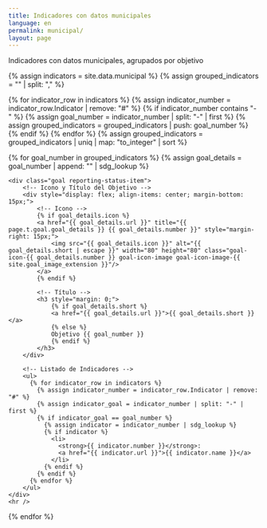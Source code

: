 ```yaml
---
title: Indicadores con datos municipales
language: en
permalink: municipal/
layout: page
---
```


Indicadores con datos municipales, agrupados por objetivo

<div class="container">
  {% assign indicators = site.data.municipal %}
  {% assign grouped_indicators = "" | split: "," %}

  <!-- Agrupar indicadores por objetivo -->
  {% for indicator_row in indicators %}
    {% assign indicator_number = indicator_row.Indicator | remove: "#" %}
    {% if indicator_number contains "-" %}
      {% assign goal_number = indicator_number | split: "-" | first %}
      {% assign grouped_indicators = grouped_indicators | push: goal_number %}
    {% endif %}
  {% endfor %}
  {% assign grouped_indicators = grouped_indicators | uniq | map: "to_integer" | sort %}

  <!-- Mostrar indicadores agrupados en orden de objetivos -->
  {% for goal_number in grouped_indicators %}
    {% assign goal_details = goal_number | append: "" | sdg_lookup %}

    <div class="goal reporting-status-item">
        <!-- Icono y Título del Objetivo -->
        <div style="display: flex; align-items: center; margin-bottom: 15px;">
            <!-- Icono -->
            {% if goal_details.icon %}
            <a href="{{ goal_details.url }}" title="{{ page.t.goal.goal_details }} {{ goal_details.number }}" style="margin-right: 15px;">
                <img src="{{ goal_details.icon }}" alt="{{ goal_details.short | escape }}" width="80" height="80" class="goal-icon-{{ goal_details.number }} goal-icon-image goal-icon-image-{{ site.goal_image_extension }}"/>
            </a>
            {% endif %}
            
            <!-- Título -->
            <h3 style="margin: 0;">
                {% if goal_details.short %}
                <a href="{{ goal_details.url }}">{{ goal_details.short }}</a>
                {% else %}
                Objetivo {{ goal_number }}
                {% endif %}
            </h3>
        </div>

        <!-- Listado de Indicadores -->
        <ul>
          {% for indicator_row in indicators %}
            {% assign indicator_number = indicator_row.Indicator | remove: "#" %}
            {% assign indicator_goal = indicator_number | split: "-" | first %}
            {% if indicator_goal == goal_number %}
              {% assign indicator = indicator_number | sdg_lookup %}
              {% if indicator %}
                <li>
                  <strong>{{ indicator.number }}</strong>: 
                  <a href="{{ indicator.url }}">{{ indicator.name }}</a>
                </li>
              {% endif %}
            {% endif %}
          {% endfor %}
        </ul>
    </div>
    <hr />
  {% endfor %}
</div>
